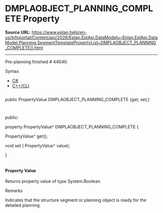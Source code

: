 # DMPLAOBJECT_PLANNING_COMPLETE Property

**Source URL:** https://www.eplan.help/en-us/Infoportal/Content/api/2026/Eplan.EplApi.DataModelu~Eplan.EplApi.DataModel.Planning.SegmentTemplatePropertyList~DMPLAOBJECT_PLANNING_COMPLETE().html

---

Pre-planning finished # 44040.

Syntax

- [C#](#i-syntax-CS)
- [C++/CLI](#i-syntax-CPP2005)

```
```
public PropertyValue DMPLAOBJECT_PLANNING_COMPLETE {get; set;}
```
```

```
```
public:

property PropertyValue^ DMPLAOBJECT_PLANNING_COMPLETE {

   PropertyValue^ get();

   void set (    PropertyValue^ value);

}
```
```

#### Property Value

Returns property value of type System.Boolean.

Remarks

Indicates that the structure segment or planning object is ready for the detailed planning.
